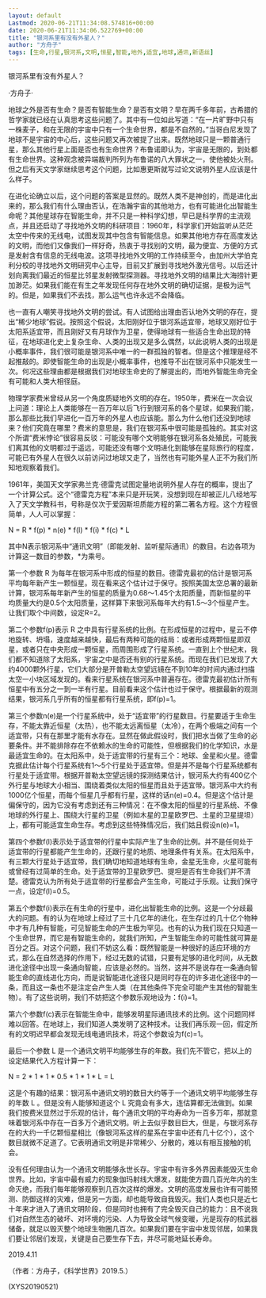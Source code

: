 ```yaml
---
layout: default
Lastmod: 2020-06-21T11:34:08.574816+00:00
date: 2020-06-21T11:34:06.522769+00:00
title: "银河系里有没有外星人？"
author: "方舟子"
tags: [生命,行星,银河系,文明,恒星,智能,地外,适宜,地球,通讯,新语丝]
---
```


银河系里有没有外星人？

·方舟子·

地球之外是否有生命？是否有智能生命？是否有文明？早在两千多年前，古希腊的哲学家就已经在认真思考这些问题了。其中有一位如此写道：“在一片旷野中只有一株麦子，和在无限的宇宙中只有一个生命世界，都是不自然的。”当哥白尼发现了地球不是宇宙的中心后，这些问题又再次被提了出来。既然地球只是一颗普通行星，那么其他行星上面是否也有生命世界？布鲁诺即认为，宇宙是无限的，到处都有生命世界。这种观念被异端裁判所列为布鲁诺的八大罪状之一，使他被处火刑。但之后有天文学家继续思考这个问题，比如惠更斯就写过论文说明外星人应该是什么样子。

在进化论确立以后，这个问题的答案是显然的。既然人类不是神创的，而是进化出来的，那么我们有什么理由否认，在浩瀚宇宙的其他地方，也有可能进化出智能生命呢？其他星球存在智能生命，并不只是一种科学幻想，早已是科学界的主流观点，并且还启动了寻找地外文明的科研项目：1960年，科学家们开始监听从茫茫太空中传来的无线电，试图发现其中包含有智能信息。如果其他地方存在高度发达的文明，而他们又像我们一样好奇，热衷于寻找别的文明，最为便宜、方便的方式是发射含有信息的无线电波。这项寻找地外文明的工作持续至今，由加州大学伯克利分校的寻找地外文明研究中心主导，目前又扩展到寻找地外激光信号。以后还计划向离我们最近的恒星比邻星发射微型探测器。寻找地外文明的结果比大海捞针更加渺茫。如果我们能在有生之年发现任何存在地外文明的确切证据，是极为运气的。但是，如果我们不去找，那么运气也许永远不会降临。

也一直有人嘲笑寻找地外文明的尝试。有人试图给出理由否认地外文明的存在，提出“稀少地球”假说。按照这个假说，太阳刚好位于银河系适宜带，地球又刚好位于太阳系适宜带，而且刚好又有月球作为卫星，使得地球有一些适合生命出现的特征，在地球进化史上复杂生命、人类的出现又是多么偶然，以此说明人类的出现是小概率事件，我们很可能是银河系中唯一的一群孤独的智者。但是这个推理是经不起推敲的。即使智能生命的出现是小概率事件，也推导不出在银河系中只能发生一次。何况这些理由都是根据我们对地球生命史的了解提出的，而地外智能生命完全有可能和人类大相径庭。

物理学家费米曾经从另一个角度质疑地外文明的存在。1950年，费米在一次会议上问道：理论上人类能够在一百万年以后飞行到银河系的各个星球，如果我们能，那么那些比我们早进化一百万年的外星人也应该能。那么为什么他们还没到地球来？他们究竟在哪里？费米的意思是，我们在银河系中很可能是孤独的。其实对这个所谓“费米悖论”很容易反驳：可能没有哪个文明能够在银河系各处殖民，可能我们离其他的文明都过于遥远，可能还没有哪个文明进化到能够在星际旅行的程度，可能已有外星人在很久以前访问过地球又走了，当然也有可能外星人正不为我们所知地观察着我们。

1961年，美国天文学家弗兰克·德雷克试图定量地说明外星人存在的概率，提出了一个计算公式。这个“德雷克方程”本来只是开玩笑，没想到现在却被正儿八经地写入了天文学教科书，号称是仅次于爱因斯坦质能方程的第二著名方程。这个方程很简单，人人可以掌握：

N = R * f(p) * n(e) * f(l) * f(i) * f(c) * L

其中N表示银河系中“通讯文明”（即能发射、监听星际通讯）的数目。右边各项为计算这一数目的参数，*为乘号。

第一个参数 R 为每年在银河系中形成的恒星的数目。德雷克最初的估计是银河系平均每年新产生一颗恒星。现在看来这个估计过于保守。按照美国太空总署的最新计算，银河系每年新产生的恒星的质量为0.68～1.45个太阳质量，而新恒星的平均质量大约是0.5个太阳质量，这样算下来银河系每年大约有1.5～3个恒星产生。让我们取个中间数，设定R=2。

第二个参数f(p)表示 R 之中具有行星系统的比例。在形成恒星的过程中，星云不停地旋转、坍塌，速度越来越快，最后有两种可能的结局：或者形成两颗恒星即双星，或者只在中央形成一颗恒星，而周围形成了行星系统。一直到上个世纪末，我们都不知道除了太阳系，宇宙之中是否还有别的行星系统。而现在我们已发现了大约4000颗外行星，它们大部分是开普勒太空望远镜在不到10年的时间内通过扫描太空一小块区域发现的。看来行星系统在银河系中普遍存在。德雷克最初估计所有恒星中有五分之一到一半有行星。目前看来这个估计也过于保守。根据最新的观测结果，银河系几乎所有的恒星都有行星系统，即f(p)=1。

第三个参数n(e)是一个行星系统中，处于“适宜带”的行星数目。行星要适于生命生存，不能太靠近恒星（太热），也不能太远离恒星（太冷），在两个极端之间有一个适宜带，只有在那里才能有水存在。显然在做此假设时，我们把水当做了生命的必要条件。并不能排除存在不依赖水的生命的可能性，但根据我们的化学知识，水是最适宜生命的。在太阳系中，处于适宜带的行星有三个：地球、金星和火星。德雷克据此估计每个行星系统有1～5个行星处于适宜带。但是并不是每个行星系统都有行星处于适宜带。根据开普勒太空望远镜的探测结果估计，银河系大约有400亿个外行星与地球大小相当、围绕着类似太阳的恒星而且处于适宜带。银河系中大约有1000亿个恒星，而每个恒星几乎都有行星，这样的话n(e)=0.4。但是这个估计是偏保守的，因为它没有考虑到还有三种情况：在不像太阳的恒星的行星系统、不像地球的外行星上、围绕大行星的卫星（例如木星的卫星欧罗巴、土星的卫星提坦）上，都有可能适宜生命生存。考虑到这些特殊情况后，我们姑且假设n(e)=1。

第四个参数f(l)表示处于适宜带的行星中实际产生了生命的比例。并不是任何处于适宜带的行星都能产生生命的，还跟行星的地质、地理条件有关系。在太阳系中，有三颗大行星处于适宜带，我们确切地知道地球有生命，金星无生命，火星可能有或曾经有过简单的生命。处于适宜带的卫星欧罗巴、提坦是否有生命我们并不清楚。德雷克认为所有处于适宜带的行星都会产生生命，可能过于乐观。让我们保守一点，设定f(l)=0.5。

第五个参数f(i)表示在有生命的行星中，进化出智能生命的比例。这是一个分歧最大的问题。有的认为在地球上经过了三十几亿年的进化，在生存过的几十亿个物种中才有几种有智能，可见智能生命的产生极为罕见。也有的认为我们现在只知道一个生命世界，而它是有智能生命的，就我们所知，产生智能生命的可能性就可算是百分之百。对这个问题，我们不妨这么看：既然智能是一种很好的适应环境的方式，那么在自然选择的作用下，经过无数的试错，只要有足够的进化时间，从无数进化途径中出现一条通向智能，应该是必然的。当然，这并不是说存在一条通向智能生命的直线进化方向，而是说智能进化途径只是同时存在的许多进化途径中的一条，而且这一条也不是注定会产生人类（在其他条件下完全可能产生其他的智能生物）。有了这些说明，我们不妨把这个参数乐观地设为：f(i)=1。

第六个参数f(c)表示在智能生命中，能够发明星际通讯技术的比例。这个问题同样难以回答。在地球上，我们知道人类发明了这种技术。让我们再乐观一回，假定所有的文明迟早都会发现无线电通讯技术，将这个参数设为f(c)=1。

最后一个参数 L 是一个通讯文明平均能够生存的年数。我们先不管它，把以上的设定结果代入方程计算一下：

N = 2 * 1 * 1 * 0.5 * 1 * 1 * L = L

这是个有趣的结果：银河系中通讯文明的数目大约等于一个通讯文明平均能够生存的年数 L 。但是没有人能够知道这个 L 究竟会有多大，连估算都无法做到。如果我们按费米显然过于乐观的估计，每个通讯文明的平均寿命为一百多万年，那就意味着银河系中存在一百多万个通讯文明。听上去似乎数目巨大，但是，与银河系存在的大约一千亿颗恒星相比（像银河系这样的星系在宇宙中还有几十亿个），这个数目就微不足道了。它表明通讯文明是非常稀少、分散的，难以有相互接触的机会。

没有任何理由认为一个通讯文明能够永世长存。宇宙中有许多外界因素能毁灭生命世界。比如，宇宙中最有威力的现象伽玛射线大爆发，就能使方圆几百光年内的生命灭绝，而我们每年能够观察到几百次这样的爆发。文明的高度发展也许有可能预测、防御这样的灾难，但是另一方面，却也能导致自我毁灭。我们人类也只是近七十年来才进入了通讯文明阶段，但是同时也拥有了完全毁灭自己的能力：且不说我们对自然生态的破坏、对环境的污染、人为导致全球气候变暖，光是现存的核武器储备，就足以毁灭整个地球生物圈几百次。如果我们要在宇宙中发现邻居，如果我们要让邻居们发现，关键是自己要生存下去，并尽可能地延长寿命。

2019.4.11

（作者：方舟子，《科学世界》2019.5.）

(XYS20190521)

